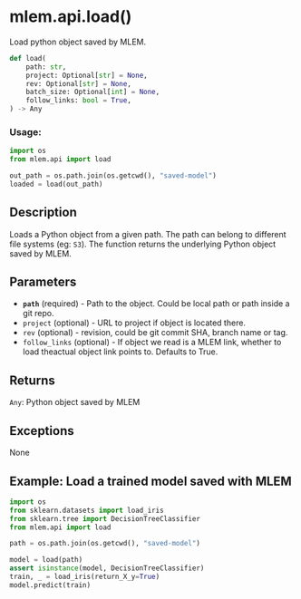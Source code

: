 # mlem.api.load()

Load python object saved by MLEM.

```py
def load(
    path: str,
    project: Optional[str] = None,
    rev: Optional[str] = None,
    batch_size: Optional[int] = None,
    follow_links: bool = True,
) -> Any
```

### Usage:

```py
import os
from mlem.api import load

out_path = os.path.join(os.getcwd(), "saved-model")
loaded = load(out_path)
```

## Description

Loads a Python object from a given path. The path can belong to different file
systems (eg: `S3`). The function returns the underlying Python object saved by
MLEM.

## Parameters

- **`path`** (required) - Path to the object. Could be local path or path inside
  a git repo.
- `project` (optional) - URL to project if object is located there.
- `rev` (optional) - revision, could be git commit SHA, branch name or tag.
- `follow_links` (optional) - If object we read is a MLEM link, whether to load
  theactual object link points to. Defaults to True.

## Returns

`Any`: Python object saved by MLEM

## Exceptions

None

## Example: Load a trained model saved with MLEM

```py
import os
from sklearn.datasets import load_iris
from sklearn.tree import DecisionTreeClassifier
from mlem.api import load

path = os.path.join(os.getcwd(), "saved-model")

model = load(path)
assert isinstance(model, DecisionTreeClassifier)
train, _ = load_iris(return_X_y=True)
model.predict(train)
```
